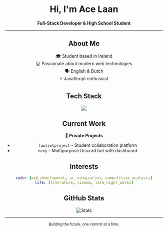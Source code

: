 <div align="center">

# Hi, I'm Ace Laan

**Full-Stack Developer & High School Student**

---

## About Me

🎓 Student based in Ireland  
💻 Passionate about modern web technologies  
🗣️ English & Dutch  
⚡ JavaScript enthusiast  

## Tech Stack

<img src="https://skillicons.dev/icons?i=js,ts,python,cs,react,nodejs,mongodb,html,css,vscode,github&theme=dark" />

## Current Work

**🔐 Private Projects**
- `lawlietproject` - Student collaboration platform
- `nexy` - Multipurpose Discord bot with dashboard

## Interests

```yaml
code: [web_development, ai_integration, competitive_analysis]
life: [literature, cinema, late_night_walks]
```

## GitHub Stats

![Stats](https://github-readme-stats.vercel.app/api?username=zackyey&show_icons=true&theme=tokyonight&hide_border=true)

---

<sub>Building the future, one commit at a time.</sub>

</div>
